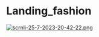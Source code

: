 # Landing_fashion
[![scrnli-25-7-2023-20-42-22.png](https://i.postimg.cc/dVngkp0B/scrnli-25-7-2023-20-42-22.png)](https://postimg.cc/zybx4dKb)
